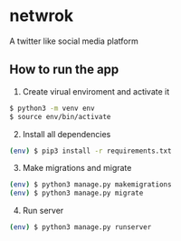# netwrok
A twitter like social media platform

## How to run the app

1. Create virual enviroment and activate it

```bash
$ python3 -m venv env
$ source env/bin/activate
```

2. Install all dependencies
```bash
(env) $ pip3 install -r requirements.txt
```

3. Make migrations and migrate
```bash
(env) $ python3 manage.py makemigrations
(env) $ python3 manage.py migrate
```

4. Run server
```bash
(env) $ python3 manage.py runserver
```
